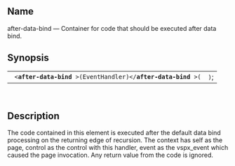 <div>

<div>

</div>

<div>

## Name

after-data-bind — Container for code that should be executed after data
bind.

</div>

<div>

## Synopsis

<div>

|                                                                         |      |
|-------------------------------------------------------------------------|------|
| ` <`**`after-data-bind`**` >(EventHandler)</`**`after-data-bind`**` >(` | `)`; |

<div>

 

</div>

</div>

</div>

<div>

## Description

The code contained in this element is executed after the default data
bind processing on the returning edge of recursion. The context has self
as the page, control as the control with this handler, event as the
vspx_event which caused the page invocation. Any return value from the
code is ignored.

</div>

</div>
